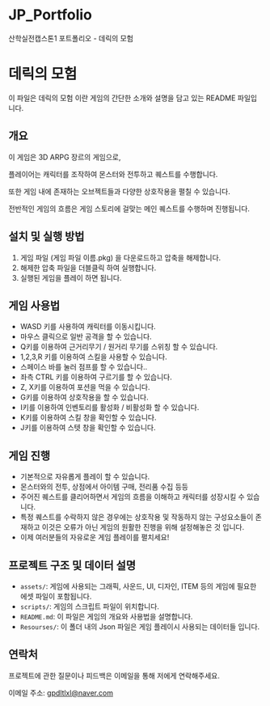 # JP_Portfolio
산학실전캡스톤1 포트폴리오 - 데릭의 모험

# 데릭의 모험

이 파일은 데릭의 모험 이란 게임의 간단한 소개와 설명을 담고 있는 README 파일입니다.

## 개요

이 게임은 3D ARPG 장르의 게임으로, 

플레이어는 캐릭터를 조작하여 몬스터와 전투하고 퀘스트를 수행합니다.

또한 게임 내에 존재하는 오브젝트들과 다양한 상호작용을 펼칠 수 있습니다.

전반적인 게임의 흐름은 게임 스토리에 걸맞는 메인 퀘스트를 수행하며 진행됩니다.

## 설치 및 실행 방법

1. 게임 파일 (게임 파일 이름.pkg) 을 다운로드하고 압축을 해제합니다.
2. 해제한 압축 파일을 더블클릭 하여 실행합니다.
3. 실행된 게임을 플레이 하면 됩니다.

## 게임 사용법

- WASD 키를 사용하여 캐릭터를 이동시킵니다.
- 마우스 클릭으로 일반 공격을 할 수 있습니다.
- Q키를 이용하여 근거리무기 / 원거리 무기를 스위칭 할 수 있습니다.
- 1,2,3,R 키를 이용하여 스킬을 사용할 수 있습니다.
- 스페이스 바를 눌러 점프를 할 수 있습니다..
- 좌측 CTRL 키를 이용하여 구르기를 할 수 있습니다.
- Z, X키를 이용하여 포션을 먹을 수 있습니다.
- G키를 이용하여 상호작용을 할 수 있습니다.
- I키를 이용하여 인벤토리를 활성화 / 비활성화 할 수 있습니다.
- K키를 이용하여 스킬 창을 확인할 수 있습니다.
- J키를 이용하여 스텟 창을 확인할 수 있습니다.

## 게임 진행

- 기본적으로 자유롭게 플레이 할 수 있습니다.
- 몬스터와의 전투, 상점에서 아이템 구매, 전리품 수집 등등
- 주어진 퀘스트를 클리어하면서 게임의 흐름을 이해하고 캐릭터를 성장시킬 수 있습니다.
- 특정 퀘스트를 수락하지 않은 경우에는 상호작용 및 작동하지 않는 구성요소들이 존재하고 이것은 오류가 아닌 게임의 원활한 진행을 위해 설정해놓은 것 입니다.
- 이제 여러분들의 자유로운 게임 플레이를 펼치세요!

## 프로젝트 구조 및 데이터 설명

- `assets/`: 게임에 사용되는 그래픽, 사운드, UI, 디자인, ITEM 등의 게임에 필요한 에셋 파일이 포함됩니다.
- `scripts/`: 게임의 스크립트 파일이 위치합니다.
- `README.md`: 이 파일은 게임의 개요와 사용법을 설명합니다.
- `Resourses/`: 이 폴더 내의 Json 파일은 게임 플레이시 사용되는 데이터들 입니다.

## 연락처

프로젝트에 관한 질문이나 피드백은 이메일을 통해 저에게 연락해주세요. 

이메일 주소: [gpdltlxl@naver.com](mailto:example@example.com)
